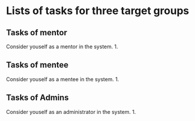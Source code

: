 # Lists of tasks for three target groups
## Tasks of mentor
Consider youself as a mentor in the system.
1. 
## Tasks of mentee
Consider youself as a mentee in the system.
1.
## Tasks of Admins
Consider youself as an administrator in the system.
1.
